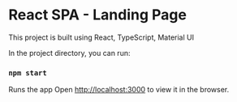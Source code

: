 # React SPA - Landing Page

This project is built using React, TypeScript, Material UI


In the project directory, you can run:

### `npm start`

Runs the app
Open [http://localhost:3000](http://localhost:3000) to view it in the browser.
